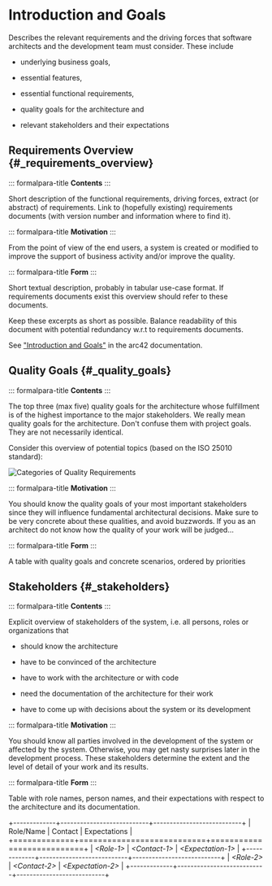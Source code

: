 # Introduction and Goals

Describes the relevant requirements and the driving forces that software
architects and the development team must consider. These include

-   underlying business goals,

-   essential features,

-   essential functional requirements,

-   quality goals for the architecture and

-   relevant stakeholders and their expectations

## Requirements Overview {#_requirements_overview}

::: formalpara-title
**Contents**
:::

Short description of the functional requirements, driving forces,
extract (or abstract) of requirements. Link to (hopefully existing)
requirements documents (with version number and information where to
find it).

::: formalpara-title
**Motivation**
:::

From the point of view of the end users, a system is created or modified
to improve the support of business activity and/or improve the quality.

::: formalpara-title
**Form**
:::

Short textual description, probably in tabular use-case format. If
requirements documents exist this overview should refer to these
documents.

Keep these excerpts as short as possible. Balance readability of this
document with potential redundancy w.r.t to requirements documents.

See ["Introduction and Goals"](https://docs.arc42.org/section-1/) in the
arc42 documentation.

## Quality Goals {#_quality_goals}

::: formalpara-title
**Contents**
:::

The top three (max five) quality goals for the architecture whose
fulfillment is of the highest importance to the major stakeholders. We
really mean quality goals for the architecture. Don't confuse them with
project goals. They are not necessarily identical.

Consider this overview of potential topics (based on the ISO 25010
standard):

![Categories of Quality
Requirements](./figures/01_2_iso-25010-topics-EN.drawio.png)

::: formalpara-title
**Motivation**
:::

You should know the quality goals of your most important stakeholders since they will influence fundamental architectural decisions. Make sure
to be very concrete about these qualities, and avoid buzzwords. If you as an architect do not know how the quality of your work will be judged...

::: formalpara-title
**Form**
:::

A table with quality goals and concrete scenarios, ordered by priorities

## Stakeholders {#_stakeholders}

::: formalpara-title
**Contents**
:::

Explicit overview of stakeholders of the system, i.e. all persons, roles
or organizations that

-   should know the architecture

-   have to be convinced of the architecture

-   have to work with the architecture or with code

-   need the documentation of the architecture for their work

-   have to come up with decisions about the system or its development

::: formalpara-title
**Motivation**
:::

You should know all parties involved in the development of the system or
affected by the system. Otherwise, you may get nasty surprises later in
the development process. These stakeholders determine the extent and the
level of detail of your work and its results.

::: formalpara-title
**Form**
:::

Table with role names, person names, and their expectations with respect
to the architecture and its documentation.

+-------------+---------------------------+---------------------------+
| Role/Name   | Contact                   | Expectations              |
+=============+===========================+===========================+
| *\<Role-1>* | *\<Contact-1>*            | *\<Expectation-1>*        |
+-------------+---------------------------+---------------------------+
| *\<Role-2>* | *\<Contact-2>*            | *\<Expectation-2>*        |
+-------------+---------------------------+---------------------------+